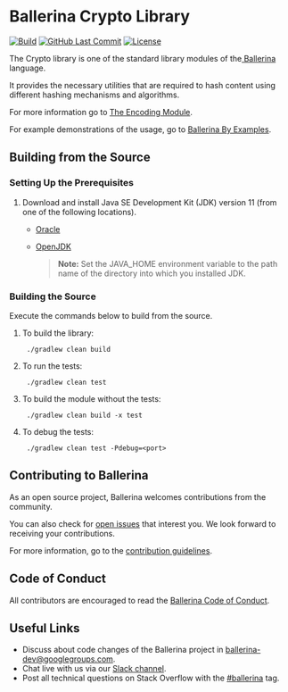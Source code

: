 Ballerina Crypto Library
===================

  [![Build](https://github.com/ballerina-platform/module-ballerina-crypto/workflows/Build/badge.svg)](https://github.com/ballerina-platform/module-ballerina-crypto/actions?query=workflow%3ABuild)
  [![GitHub Last Commit](https://img.shields.io/github/last-commit/ballerina-platform/module-ballerina-crypto.svg)](https://github.com/ballerina-platform/module-ballerina-crypto/commits/master)
  [![License](https://img.shields.io/badge/License-Apache%202.0-blue.svg)](https://opensource.org/licenses/Apache-2.0)

The Crypto library is one of the standard library modules of the<a target="_blank" href="https://ballerina.io/"> Ballerina</a> language.

It provides the necessary utilities that are required to hash content using different hashing mechanisms and algorithms.

For more information go to [The Encoding Module](https://ballerina.io/swan-lake/learn/api-docs/ballerina/crypto/index.html).

For example demonstrations of the usage, go to [Ballerina By Examples](https://ballerina.io/swan-lake/learn/by-example/).

## Building from the Source

### Setting Up the Prerequisites

1. Download and install Java SE Development Kit (JDK) version 11 (from one of the following locations).

   * [Oracle](https://www.oracle.com/java/technologies/javase-jdk11-downloads.html)
   
   * [OpenJDK](https://adoptopenjdk.net)
   
        > **Note:** Set the JAVA_HOME environment variable to the path name of the directory into which you installed JDK.
     
### Building the Source

Execute the commands below to build from the source.

1. To build the library:
        
        ./gradlew clean build

2. To run the tests:

        ./gradlew clean test

3. To build the module without the tests:

        ./gradlew clean build -x test

4. To debug the tests:

        ./gradlew clean test -Pdebug=<port>

## Contributing to Ballerina

As an open source project, Ballerina welcomes contributions from the community. 

You can also check for [open issues](https://github.com/ballerina-platform/module-ballerina-crypto/issues) that interest you. We look forward to receiving your contributions.

For more information, go to the [contribution guidelines](https://github.com/ballerina-platform/ballerina-lang/blob/master/CONTRIBUTING.md).

## Code of Conduct

All contributors are encouraged to read the [Ballerina Code of Conduct](https://ballerina.io/code-of-conduct).

## Useful Links

* Discuss about code changes of the Ballerina project in [ballerina-dev@googlegroups.com](mailto:ballerina-dev@googlegroups.com).
* Chat live with us via our [Slack channel](https://ballerina.io/community/slack/).
* Post all technical questions on Stack Overflow with the [#ballerina](https://stackoverflow.com/questions/tagged/ballerina) tag.
